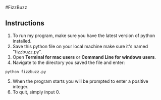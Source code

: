 #FizzBuzz

## Instructions
1. To run my program, make sure you have the latest version of python installed.
2. Save this python file on your local machine make sure it's named "fizzbuzz.py".
3. Open **Terminal for mac users** or **Command Line for windows users**.
4. Navigate to the directory you saved the file and enter:
```
python fizzbuzz.py
```
5. When the program starts you will be prompted to enter a positive integer.
6. To quit, simply input 0.
